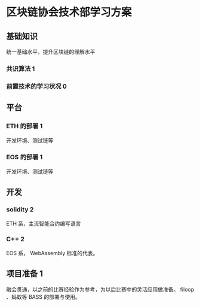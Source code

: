 # 区块链协会技术部学习方案

## 基础知识

统一基础水平，提升区块链的理解水平

### 共识算法 1

### 前置技术的学习状况 0

## 平台

### ETH 的部署 1

开发环境、测试链等

### EOS 的部署 1

开发环境、测试链等

## 开发

### solidity 2

ETH 系，主流智能合约编写语言

### C++ 2

EOS 系， WebAssembly 标准的代表。

## 项目准备 1

融会贯通，以之前的比赛经验作为参考，为以后比赛中的灵活应用做准备。 filoop 、蚂蚁等 BASS 的部署与使用。
